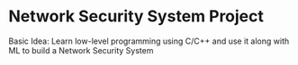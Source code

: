 # Network Security System Project

Basic Idea: Learn low-level programming using C/C++ and
 use it along with ML to build a Network Security System
